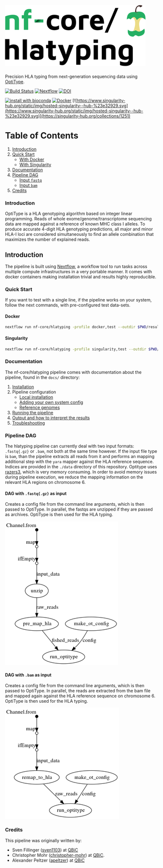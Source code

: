 # ![nfcore/hlatyping](docs/images/hlatyping_logo.png)
Precision HLA typing from next-generation sequencing data using [OptiType](https://github.com/FRED-2/OptiType).

[![Build Status](https://travis-ci.org/nf-core/hlatyping.svg?branch=master)](https://travis-ci.org/nf-core/hlatyping)
[![Nextflow](https://img.shields.io/badge/nextflow-%E2%89%A518.10.1-brightgreen.svg)](https://www.nextflow.io/)
[![DOI](https://zenodo.org/badge/140573587.svg)](https://zenodo.org/badge/latestdoi/140573587)

[![install with bioconda](https://img.shields.io/badge/install%20with-bioconda-brightgreen.svg)](http://bioconda.github.io/)
[![Docker](https://img.shields.io/docker/automated/nfcore/hlatyping.svg)](https://hub.docker.com/r/nfcore/hlatyping)
[![https://www.singularity-hub.org/static/img/hosted-singularity--hub-%23e32929.svg](https://www.singularity-hub.org/static/img/hosted-singularity--hub-%23e32929.svg)](https://singularity-hub.org/collections/1251)


# Table of Contents

1. [Introduction](#introduction)
2. [Quick Start](#quick-start)
   * [With Docker](#docker)
   * [With Singularity](#singularity)
3. [Documentation](docs/README.md)
4. [Pipeline DAG](#pipeline-dag)
   * [Input `fastq`](#dag-with-fastqgz-as-input)
   * [Input `bam`](#dag-with-bam-as-input)
5. [Credits](#credits)


### Introduction
OptiType is a HLA genotyping algorithm based on integer linear programming. Reads of whole exome/genome/transcriptome sequencing data are mapped against a reference of known MHC class I alleles. To produce accurate 4-digit HLA genotyping predictions, all major and minor HLA-I loci are considered simultaneously to find an allele combination that maximizes the number of explained reads.  

## Introduction
The pipeline is built using [Nextflow](https://www.nextflow.io), a workflow tool to run tasks across multiple compute infrastructures in a very portable manner. It comes with docker containers making installation trivial and results highly reproducible.

### Quick Start

If you want to test with a single line, if the pipeline works on your system, follow the next commands, with pre-configured test data-sets.

#### Docker

```bash
nextflow run nf-core/hlatyping -profile docker,test --outdir $PWD/results
```

#### Singularity

```bash
nextflow run nf-core/hlatyping -profile singularity,test --outdir $PWD/results
```

### Documentation

The nf-core/hlatyping pipeline comes with documentation about the pipeline, found in the `docs/` directory:

1. [Installation](https://nf-co.re/usage/installation)
2. Pipeline configuration
    * [Local installation](https://nf-co.re/usage/local_installation)
    * [Adding your own system config](https://nf-co.re/usage/adding_own_config)
    * [Reference genomes](https://nf-co.re/usage/reference_genomes)
3. [Running the pipeline](docs/usage.md)
4. [Output and how to interpret the results](docs/output.md)
5. [Troubleshooting](https://nf-co.re/usage/troubleshooting)


### Pipeline DAG

The hlatyping pipeline can currently deal with two input formats: `.fastq{.gz}` or `.bam`, not both at the same time however. If the input file type is `bam`, than the pipeline extracts all reads from it and performs an mapping additional step with the `yara` mapper against the HLA reference sequence. Indices are provided in the `./data` directory of this repository. Optitype uses [razers3](https://github.com/seqan/seqan/tree/master/apps/razers3), which is very memory consuming. In order to avoid memory issues during pipeline execution, we reduce the mapping information on the relevant HLA regions on chromosome 6.

#### DAG with `.fastq{.gz}` as input

Creates a config file from the command line arguments, which is then passed to OptiType. In parallel, the fastqs are unzipped if they are passed as archives. OptiType is then used for the HLA typing.

![DAG with `fastq.{gz}` files](docs/images/hlatyping_dag_fastq.png)

#### DAG with `.bam` as input

Creates a config file from the command line arguments, which is then passed to OptiType. In parallel, the reads are extracted from the bam file and mapped again against the HLA reference sequence on chromosome 6. OptiType is then used for the HLA typing.

![DAG with `.bam` file](docs/images/hlatyping_dag_bam.png)

### Credits

This pipeline was originally written by:

* Sven Fillinger ([sven1103](https://github.com/sven1103)) at [QBiC](http://qbic.life)
* Christopher Mohr ([christopher-mohr](https://github.com/christopher-mohr)) at [QBiC](http://qbic.life).
* Alexander Peltzer ([apeltzer](https://github.com/apeltzer)) at [QBiC](http://qbic.life)